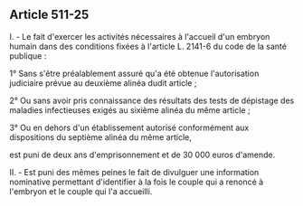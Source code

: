 Article 511-25
----
I. - Le fait d'exercer les activités nécessaires à l'accueil d'un embryon humain
dans des conditions fixées à l'article L. 2141-6 du code de la santé publique :

1° Sans s'être préalablement assuré qu'a été obtenue l'autorisation judiciaire
prévue au deuxième alinéa dudit article ;

2° Ou sans avoir pris connaissance des résultats des tests de dépistage des
maladies infectieuses exigés au sixième alinéa du même article ;

3° Ou en dehors d'un établissement autorisé conformément aux dispositions du
septième alinéa du même article,

est puni de deux ans d'emprisonnement et de 30 000 euros d'amende.

II. - Est puni des mêmes peines le fait de divulguer une information nominative
permettant d'identifier à la fois le couple qui a renoncé à l'embryon et le
couple qui l'a accueilli.
